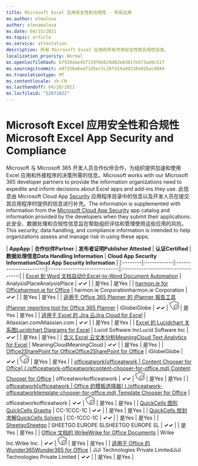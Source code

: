 ```yaml
---
title: Microsoft Excel 应用安全性和合规性 - 所有应用
ms.author: elmalova
author: elenamalova
ms.date: 04/15/2021
ms.topic: article
ms.service: attestation
description: 所有 Microsoft Excel 应用的所有可用安全性和合规性信息。
localization_priority: Normal
ms.openlocfilehash: 67928dae457119f6bb28d02e83017e573ad8c517
ms.sourcegitcommit: e97156a6eaf1d5ec5c26fd14add210a92bacd944
ms.translationtype: MT
ms.contentlocale: zh-CN
ms.lasthandoff: 04/28/2021
ms.locfileid: "52071022"
---
```

# <a name="microsoft-excel-app-security-and-compliance"></a><span data-ttu-id="61096-103">Microsoft Excel 应用安全性和合规性</span><span class="sxs-lookup"><span data-stu-id="61096-103">Microsoft Excel App Security and Compliance</span></span>

<span data-ttu-id="61096-104">Microsoft 与 Microsoft 365 开发人员合作伙伴合作，为组织提供加速和使用 Excel 应用和外接程序的决策所需的信息。</span><span class="sxs-lookup"><span data-stu-id="61096-104">Microsoft works with our Microsoft 365 developer partners to provide the information organizations need to expedite and inform decisions about Excel apps and add-ins they use.</span></span> <span data-ttu-id="61096-105">此信息由 Microsoft Cloud App [Security](https://www.microsoft.com/en-us/enterprise-mobility-security/cloud-app-security) 应用程序目录中的信息以及开发人员在提交其应用程序时提供的信息进行补充。</span><span class="sxs-lookup"><span data-stu-id="61096-105">The information is supplemented with information from the [Microsoft Cloud App Security](https://www.microsoft.com/en-us/enterprise-mobility-security/cloud-app-security) app catalog and information provided by the developers when they submit their applications.</span></span> <span data-ttu-id="61096-106">此安全、数据处理和合规性信息旨在帮助组织评估和管理使用这些应用的风险。</span><span class="sxs-lookup"><span data-stu-id="61096-106">This security, data handling, and compliance information is intended to help organizations assess and manage risk in using these apps.</span></span>

| <span data-ttu-id="61096-107">**App**</span><span class="sxs-lookup"><span data-stu-id="61096-107">**App**</span></span> | <span data-ttu-id="61096-108">**合作伙伴**</span><span class="sxs-lookup"><span data-stu-id="61096-108">**Partner**</span></span> | <span data-ttu-id="61096-109">**发布者证明**</span><span class="sxs-lookup"><span data-stu-id="61096-109">**Publisher Attested**</span></span> | <span data-ttu-id="61096-110">**认证**</span><span class="sxs-lookup"><span data-stu-id="61096-110">**Certified**</span></span> | <span data-ttu-id="61096-111">**数据处理信息**</span><span class="sxs-lookup"><span data-stu-id="61096-111">**Data Handling Information**</span></span> | <span data-ttu-id="61096-112">**Cloud App Security Information**</span><span class="sxs-lookup"><span data-stu-id="61096-112">**Cloud App Security Information**</span></span> |
|:--------|:------------|:----------------------:|:-----------------------------:|:----------------------------------:|
| [<span data-ttu-id="61096-113">Excel 到 Word 文档自动化</span><span class="sxs-lookup"><span data-stu-id="61096-113">Excel-to-Word Document Automation</span></span>](./analysisplace-excel-to-word-document-automation.md) | <span data-ttu-id="61096-114">AnalysisPlace</span><span class="sxs-lookup"><span data-stu-id="61096-114">AnalysisPlace</span></span> | <span data-ttu-id="61096-115">**✓**</span><span class="sxs-lookup"><span data-stu-id="61096-115">**✓**</span></span> |  | <span data-ttu-id="61096-116">是</span><span class="sxs-lookup"><span data-stu-id="61096-116">Yes</span></span> | <span data-ttu-id="61096-117">是</span><span class="sxs-lookup"><span data-stu-id="61096-117">Yes</span></span> |
| [<span data-ttu-id="61096-118">harmon.ie for Office</span><span class="sxs-lookup"><span data-stu-id="61096-118">harmon.ie for Office</span></span>](./harmonie-corporation-for-office.md) | <span data-ttu-id="61096-119">harmon.ie Corporation</span><span class="sxs-lookup"><span data-stu-id="61096-119">harmon.ie Corporation</span></span> | <span data-ttu-id="61096-120">**✓**</span><span class="sxs-lookup"><span data-stu-id="61096-120">**✓**</span></span> |  | <span data-ttu-id="61096-121">是</span><span class="sxs-lookup"><span data-stu-id="61096-121">Yes</span></span> | <span data-ttu-id="61096-122">是</span><span class="sxs-lookup"><span data-stu-id="61096-122">Yes</span></span> |
| [<span data-ttu-id="61096-123">适用于 Office 365 Planner 的 iPlanner 报告工具</span><span class="sxs-lookup"><span data-stu-id="61096-123">iPlanner reporting tool for Office 365 Planner</span></span>](./iglobe-iplanner-reporting-tool-for-office-365-planner.md) | <span data-ttu-id="61096-124">iGlobe</span><span class="sxs-lookup"><span data-stu-id="61096-124">iGlobe</span></span> | <span data-ttu-id="61096-125">**✓**</span><span class="sxs-lookup"><span data-stu-id="61096-125">**✓**</span></span> | <img alt="Certified application badge" src="../media/certified-badge.png" height="25" width="25" /> | <span data-ttu-id="61096-126">是</span><span class="sxs-lookup"><span data-stu-id="61096-126">Yes</span></span> | <span data-ttu-id="61096-127">是</span><span class="sxs-lookup"><span data-stu-id="61096-127">Yes</span></span> |
| [<span data-ttu-id="61096-128">适用于 Excel 的 Jira 云</span><span class="sxs-lookup"><span data-stu-id="61096-128">Jira Cloud for Excel</span></span>](./atlassiancom-jira-cloud-for-excel.md) | <span data-ttu-id="61096-129">Atlassian.com</span><span class="sxs-lookup"><span data-stu-id="61096-129">Atlassian.com</span></span> | <span data-ttu-id="61096-130">**✓**</span><span class="sxs-lookup"><span data-stu-id="61096-130">**✓**</span></span> |  | <span data-ttu-id="61096-131">是</span><span class="sxs-lookup"><span data-stu-id="61096-131">Yes</span></span> | <span data-ttu-id="61096-132">是</span><span class="sxs-lookup"><span data-stu-id="61096-132">Yes</span></span> |
| [<span data-ttu-id="61096-133">Excel 的 Lucidchart 关系图</span><span class="sxs-lookup"><span data-stu-id="61096-133">Lucidchart Diagrams for Excel</span></span>](./lucid-software-inc-lucidchart-diagrams-for-excel.md) | <span data-ttu-id="61096-134">Lucid Software Inc</span><span class="sxs-lookup"><span data-stu-id="61096-134">Lucid Software Inc</span></span> | <span data-ttu-id="61096-135">**✓**</span><span class="sxs-lookup"><span data-stu-id="61096-135">**✓**</span></span> |  | <span data-ttu-id="61096-136">是</span><span class="sxs-lookup"><span data-stu-id="61096-136">Yes</span></span> | <span data-ttu-id="61096-137">是</span><span class="sxs-lookup"><span data-stu-id="61096-137">Yes</span></span> |
| [<span data-ttu-id="61096-138">含义 Excel 云文本分析</span><span class="sxs-lookup"><span data-stu-id="61096-138">MeaningCloud Text Analytics for Excel</span></span>](./meaningcloud-text-analytics-for-excel.md) | <span data-ttu-id="61096-139">MeaningCloud</span><span class="sxs-lookup"><span data-stu-id="61096-139">MeaningCloud</span></span> | <span data-ttu-id="61096-140">**✓**</span><span class="sxs-lookup"><span data-stu-id="61096-140">**✓**</span></span> |  | <span data-ttu-id="61096-141">是</span><span class="sxs-lookup"><span data-stu-id="61096-141">Yes</span></span> | <span data-ttu-id="61096-142">是</span><span class="sxs-lookup"><span data-stu-id="61096-142">Yes</span></span> |
| [<span data-ttu-id="61096-143">Office2SharePoint for Office</span><span class="sxs-lookup"><span data-stu-id="61096-143">Office2SharePoint for Office</span></span>](./iglobe-office2sharepoint-for-office.md) | <span data-ttu-id="61096-144">iGlobe</span><span class="sxs-lookup"><span data-stu-id="61096-144">iGlobe</span></span> | <span data-ttu-id="61096-145">**✓**</span><span class="sxs-lookup"><span data-stu-id="61096-145">**✓**</span></span> | <img alt="Certified application badge" src="../media/certified-badge.png" height="25" width="25" /> | <span data-ttu-id="61096-146">是</span><span class="sxs-lookup"><span data-stu-id="61096-146">Yes</span></span> | <span data-ttu-id="61096-147">是</span><span class="sxs-lookup"><span data-stu-id="61096-147">Yes</span></span> |
| <span data-ttu-id="61096-148">[officeatwork</span><span class="sxs-lookup"><span data-stu-id="61096-148">[officeatwork</span></span> | <span data-ttu-id="61096-149">Content Chooser for Office] (./officeatwork-officeatworkcontent-chooser-for-office.md) </span><span class="sxs-lookup"><span data-stu-id="61096-149">Content Chooser for Office](./officeatwork-officeatworkcontent-chooser-for-office.md)</span></span> | <span data-ttu-id="61096-150">officeatwork</span><span class="sxs-lookup"><span data-stu-id="61096-150">officeatwork</span></span> | <span data-ttu-id="61096-151">**✓**</span><span class="sxs-lookup"><span data-stu-id="61096-151">**✓**</span></span> | <img alt="Certified application badge" src="../media/certified-badge.png" height="25" width="25" /> | <span data-ttu-id="61096-152">是</span><span class="sxs-lookup"><span data-stu-id="61096-152">Yes</span></span> | <span data-ttu-id="61096-153">是</span><span class="sxs-lookup"><span data-stu-id="61096-153">Yes</span></span> |
| <span data-ttu-id="61096-154">[officeatwork</span><span class="sxs-lookup"><span data-stu-id="61096-154">[officeatwork</span></span> | <span data-ttu-id="61096-155">Office 的模板选择器] (./officeatwork-officeatworktemplate-chooser-for-office.md) </span><span class="sxs-lookup"><span data-stu-id="61096-155">Template Chooser for Office](./officeatwork-officeatworktemplate-chooser-for-office.md)</span></span> | <span data-ttu-id="61096-156">officeatwork</span><span class="sxs-lookup"><span data-stu-id="61096-156">officeatwork</span></span> | <span data-ttu-id="61096-157">**✓**</span><span class="sxs-lookup"><span data-stu-id="61096-157">**✓**</span></span> | <img alt="Certified application badge" src="../media/certified-badge.png" height="25" width="25" /> | <span data-ttu-id="61096-158">是</span><span class="sxs-lookup"><span data-stu-id="61096-158">Yes</span></span> | <span data-ttu-id="61096-159">是</span><span class="sxs-lookup"><span data-stu-id="61096-159">Yes</span></span> |
| [<span data-ttu-id="61096-160">QuickCells 图形</span><span class="sxs-lookup"><span data-stu-id="61096-160">QuickCells Graphs</span></span>](./cc-1c-quickcells-graphs.md) | <span data-ttu-id="61096-161">CC-1C</span><span class="sxs-lookup"><span data-stu-id="61096-161">CC-1C</span></span> | <span data-ttu-id="61096-162">**✓**</span><span class="sxs-lookup"><span data-stu-id="61096-162">**✓**</span></span> |  | <span data-ttu-id="61096-163">是</span><span class="sxs-lookup"><span data-stu-id="61096-163">Yes</span></span> | <span data-ttu-id="61096-164">是</span><span class="sxs-lookup"><span data-stu-id="61096-164">Yes</span></span> |
| [<span data-ttu-id="61096-165">QuickCells 规划求解</span><span class="sxs-lookup"><span data-stu-id="61096-165">QuickCells Solvers</span></span>](./cc-1c-quickcells-solvers.md) | <span data-ttu-id="61096-166">CC-1C</span><span class="sxs-lookup"><span data-stu-id="61096-166">CC-1C</span></span> | <span data-ttu-id="61096-167">**✓**</span><span class="sxs-lookup"><span data-stu-id="61096-167">**✓**</span></span> |  | <span data-ttu-id="61096-168">是</span><span class="sxs-lookup"><span data-stu-id="61096-168">Yes</span></span> | <span data-ttu-id="61096-169">是</span><span class="sxs-lookup"><span data-stu-id="61096-169">Yes</span></span> |
| [<span data-ttu-id="61096-170">Sheetgo</span><span class="sxs-lookup"><span data-stu-id="61096-170">Sheetgo</span></span>](./sheetgo-europe-sl.md) | <span data-ttu-id="61096-171">SHEETGO EUROPE SL</span><span class="sxs-lookup"><span data-stu-id="61096-171">SHEETGO EUROPE SL</span></span> | <span data-ttu-id="61096-172">**✓**</span><span class="sxs-lookup"><span data-stu-id="61096-172">**✓**</span></span> |  | <span data-ttu-id="61096-173">是</span><span class="sxs-lookup"><span data-stu-id="61096-173">Yes</span></span> | <span data-ttu-id="61096-174">是</span><span class="sxs-lookup"><span data-stu-id="61096-174">Yes</span></span> |
| [<span data-ttu-id="61096-175">Office 文档的 Wrike</span><span class="sxs-lookup"><span data-stu-id="61096-175">Wrike for Office Documents</span></span>](./wrike-inc-for-office-documents.md) | <span data-ttu-id="61096-176">Wrike Inc.</span><span class="sxs-lookup"><span data-stu-id="61096-176">Wrike Inc.</span></span> | <span data-ttu-id="61096-177">**✓**</span><span class="sxs-lookup"><span data-stu-id="61096-177">**✓**</span></span> | <img alt="Certified application badge" src="../media/certified-badge.png" height="25" width="25" /> | <span data-ttu-id="61096-178">是</span><span class="sxs-lookup"><span data-stu-id="61096-178">Yes</span></span> | <span data-ttu-id="61096-179">是</span><span class="sxs-lookup"><span data-stu-id="61096-179">Yes</span></span> |
| [<span data-ttu-id="61096-180">适用于 Office 的 Wunder365</span><span class="sxs-lookup"><span data-stu-id="61096-180">Wunder365 for Office</span></span>](./jiji-technologies-private-limited-wunder365-for-office.md) | <span data-ttu-id="61096-181">JiJi Technologies Private Limited</span><span class="sxs-lookup"><span data-stu-id="61096-181">JiJi Technologies Private Limited</span></span> | <span data-ttu-id="61096-182">**✓**</span><span class="sxs-lookup"><span data-stu-id="61096-182">**✓**</span></span> |  | <span data-ttu-id="61096-183">是</span><span class="sxs-lookup"><span data-stu-id="61096-183">Yes</span></span> | <span data-ttu-id="61096-184">是</span><span class="sxs-lookup"><span data-stu-id="61096-184">Yes</span></span> |
